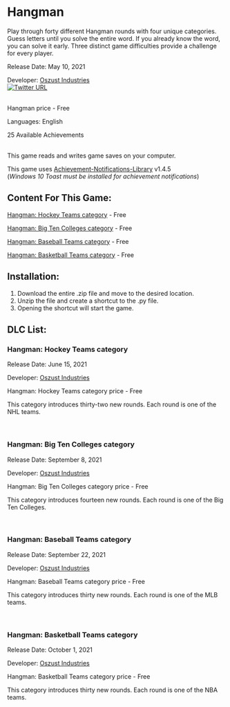 # Hangman

Play through forty different Hangman rounds with four unique categories. Guess letters until you solve the entire word. If you already know the word, you can solve it early. Three distinct game difficulties provide a challenge for every player. 

Release Date: May 10, 2021

Developer: [Oszust Industries](https://github.com/Oszust-Industries)
<br /> [![Twitter URL](https://img.shields.io/twitter/url/https/twitter.com/bukotsunikki.svg?style=social&label=Follow%20%40OszustOS)](https://twitter.com/OszustOS)

<br /> Hangman price - Free 

Languages: English

25 Available Achievements

<br /> This game reads and writes game saves on your computer.

This game uses [Achievement-Notifications-Library](https://github.com/Oszust-Industries/Achievement-Notifications-Library) v1.4.5
<br /> (*Windows 10 Toast must be installed for achievement notifications*)

## Content For This Game:

[Hangman: Hockey Teams category](https://github.com/Oszust-Industries/Hangman#hangman-hockey-teams-category) - Free

[Hangman: Big Ten Colleges category](https://github.com/Oszust-Industries/Hangman#hangman-big-ten-colleges-category) - Free

[Hangman: Baseball Teams category](https://github.com/Oszust-Industries/Hangman#hangman-baseball-teams-category) - Free

[Hangman: Basketball Teams category](https://github.com/Oszust-Industries/Hangman#hangman-basketball-teams-category) - Free

## Installation:

1. Download the entire .zip file and move to the desired location.
2. Unzip the file and create a shortcut to the .py file.
4. Opening the shortcut will start the game.

## DLC List:

### Hangman: Hockey Teams category

Release Date: June 15, 2021

Developer: [Oszust Industries](https://github.com/Oszust-Industries)

Hangman: Hockey Teams category price - Free

This category introduces thirty-two new rounds. Each round is one of the NHL teams.
<br />
<br />
<br />
### Hangman: Big Ten Colleges category

Release Date: September 8, 2021

Developer: [Oszust Industries](https://github.com/Oszust-Industries)

Hangman: Big Ten Colleges category price - Free

This category introduces fourteen new rounds. Each round is one of the Big Ten Colleges.
<br />
<br />
<br />
### Hangman: Baseball Teams category

Release Date: September 22, 2021

Developer: [Oszust Industries](https://github.com/Oszust-Industries)

Hangman: Baseball Teams category price - Free

This category introduces thirty new rounds. Each round is one of the MLB teams.
<br />
<br />
<br />
### Hangman: Basketball Teams category

Release Date: October 1, 2021

Developer: [Oszust Industries](https://github.com/Oszust-Industries)

Hangman: Basketball Teams category price - Free

This category introduces thirty new rounds. Each round is one of the NBA teams.
